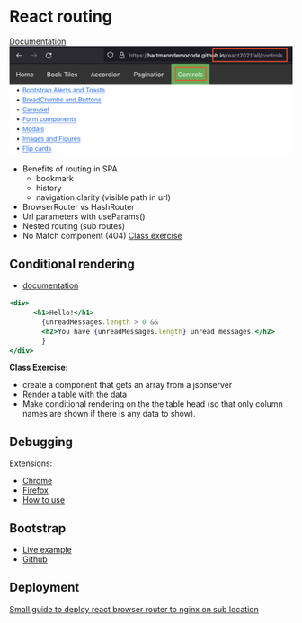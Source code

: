 # React routing
[Documentation](https://reactrouter.com/web/guides/quick-start)
![](images/routing1.png)
- Benefits of routing in SPA
    - bookmark
    - history
    - navigation clarity (visible path in url)
- BrowserRouter vs HashRouter
- Url parameters with useParams()
- Nested routing (sub routes)
- No Match component (404)
[Class exercise](https://docs.google.com/document/d/1XhNR0wlyeIQHrm8TZslzHVtub4WltW56oCti8Kn4a4M/edit?usp=sharing)
## Conditional rendering
- [documentation](https://reactjs.org/docs/conditional-rendering.html)
```jsx
<div>
      <h1>Hello!</h1>
        {unreadMessages.length > 0 &&        
        <h2>You have {unreadMessages.length} unread messages.</h2>      
        }
</div>
```
**Class Exercise:** 
- create a component that gets an array from a jsonserver
- Render a table with the data
- Make conditional rendering on the the table head (so that only column names are shown if there is any data to show).
## Debugging
Extensions:
- [Chrome](https://chrome.google.com/webstore/detail/react-developer-tools/fmkadmapgofadopljbjfkapdkoienihi?hl=en)
- [Firefox](https://addons.mozilla.org/en-US/firefox/addon/react-devtools/)
- [How to use](https://hacks.mozilla.org/2017/07/debug-react-redux-firefox-add-ons/)

## Bootstrap
- [Live example](https://hartmanndemocode.github.io/react2021fall/pagination)
- [Github](https://github.com/HartmannDemoCode/react2021fall/)

## Deployment
[Small guide to deploy react browser router to nginx on sub location](deploy_react_router.md)